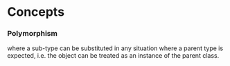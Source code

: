 # Concepts

### Polymorphism

where a sub-type can be substituted in any situation where a parent type is expected,
i.e. the object can be treated as an instance of the parent class.